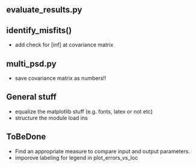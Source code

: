 ## evaluate_results.py
## identify_misfits()
- add check for [inf] at covariance matrix

## multi_psd.py
- save covariance matrix as numbers!!

## General stuff
- equalize the matplotlib stuff (e.g. fonts, latex or not etc)
- structure the module load ins

## ToBeDone
- Find an appropriate measure to compare input and output parameters.
- imporove labeling for legend in plot_errors_vs_loc

